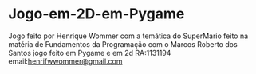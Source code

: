 # Jogo-em-2D-em-Pygame
Jogo feito por Henrique Wommer com a temática do SuperMario feito na matéria de Fundamentos da Programação com o Marcos Roberto dos Santos jogo feito em Pygame e em 2d
RA:1131194
email:henrifwwommer@gmail.com

